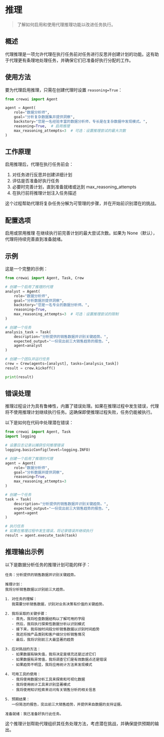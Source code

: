 # 推理

> 了解如何启用和使用代理推理功能以改进任务执行。

## 概述

代理推理是一项允许代理在执行任务前对任务进行反思并创建计划的功能。这有助于代理更有条理地处理任务，并确保它们已准备好执行分配的工作。

## 使用方法

要为代理启用推理，只需在创建代理时设置 `reasoning=True`：

```python  theme={null}
from crewai import Agent

agent = Agent(
    role="数据分析师",
    goal="分析复杂数据集并提供洞察",
    backstory="您是一名经验丰富的数据分析师，专长是在复杂数据中发现模式。",
    reasoning=True,  # 启用推理
    max_reasoning_attempts=3  # 可选：设置推理尝试的最大次数
)
```

## 工作原理

启用推理后，代理在执行任务前会：

1. 对任务进行反思并创建详细计划
2. 评估是否准备好执行任务
3. 必要时完善计划，直到准备就绪或达到 max_reasoning_attempts
4. 在执行前将推理计划注入任务描述

这个过程帮助代理将复杂任务分解为可管理的步骤，并在开始前识别潜在的挑战。

## 配置选项

<ParamField body="reasoning" type="bool" default="False">
  启用或禁用推理
</ParamField>

<ParamField body="max_reasoning_attempts" type="int" default="None">
  在继续执行前完善计划的最大尝试次数。如果为 None（默认），代理将持续完善直到准备就绪。
</ParamField>

## 示例

这是一个完整的示例：

```python  theme={null}
from crewai import Agent, Task, Crew

# 创建一个启用了推理的代理
analyst = Agent(
    role="数据分析师",
    goal="分析数据并提供洞察",
    backstory="您是一名专业的数据分析师。",
    reasoning=True,
    max_reasoning_attempts=3  # 可选：设置推理尝试的限制
)

# 创建一个任务
analysis_task = Task(
    description="分析提供的销售数据并识别关键趋势。",
    expected_output="一份突出前三大销售趋势的报告。",
    agent=analyst
)

# 创建一个团队并运行任务
crew = Crew(agents=[analyst], tasks=[analysis_task])
result = crew.kickoff()

print(result)
```

## 错误处理

推理过程设计为具有鲁棒性，内置了错误处理。如果在推理过程中发生错误，代理将不使用推理计划继续执行任务。这确保即使推理过程失败，任务仍能被执行。

以下是如何在代码中处理潜在错误：

```python  theme={null}
from crewai import Agent, Task
import logging

# 设置日志记录以捕获任何推理错误
logging.basicConfig(level=logging.INFO)

# 创建一个启用了推理的代理
agent = Agent(
    role="数据分析师",
    goal="分析数据并提供洞察",
    reasoning=True,
    max_reasoning_attempts=3
)

# 创建一个任务
task = Task(
    description="分析提供的销售数据并识别关键趋势。",
    expected_output="一份突出前三大销售趋势的报告。",
    agent=agent
)

# 执行任务
# 如果在推理过程中发生错误，将记录错误并继续执行
result = agent.execute_task(task)
```

## 推理输出示例

以下是数据分析任务的推理计划可能的样子：

```
任务：分析提供的销售数据并识别关键趋势。

推理计划：
我将分析销售数据以识别前三大趋势。

1. 对任务的理解：
   我需要分析销售数据，识别对业务决策有价值的关键趋势。

2. 我将采取的关键步骤：
   - 首先，我将检查数据结构以了解可用的字段
   - 然后，我将执行探索性数据分析以识别模式
   - 接下来，我将按时间段分析销售数据以识别时间趋势
   - 我还将按产品类别和客户细分分析销售情况
   - 最后，我将识别前三大最显著的趋势

3. 应对挑战的方法：
   - 如果数据有缺失值，我将决定是填充还是过滤它们
   - 如果数据有异常值，我将调查它们是有效数据点还是错误
   - 如果趋势不明显，我将应用统计方法来发现模式

4. 可用工具的使用：
   - 我将使用数据分析工具来探索和可视化数据
   - 我将使用统计工具来识别显著模式
   - 我将使用知识检索来访问有关销售分析的相关信息

5. 预期结果：
   一份简洁的报告，突出前三大销售趋势，并提供来自数据的支持证据。

准备就绪：我已准备好执行此任务。
```

这个推理计划帮助代理组织其任务处理方法，考虑潜在挑战，并确保提供预期的输出。